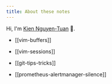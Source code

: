 ```yaml
---
title: About these notes
---
```


Hi, I'm [Kien Nguyen-Tuan](https://github.com/ntk148v/) 👋.


- [[vim-buffers]]

- [[vim-sessions]]

- [[git-tips-tricks]]

- [[prometheus-alertmanager-silence]]
